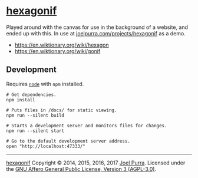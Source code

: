 # [hexagonif](https://github.com/joelpurra/hexagonif)

Played around with the canvas for use in the background of a website, and ended up with this. In use at [joelpurra.com/projects/hexagonif](https://joelpurra.com/projects/hexagonif/) as a demo.

- https://en.wiktionary.org/wiki/hexagon
- https://en.wiktionary.org/wiki/gonif



## Development

Requires [`node`](https://nodejs.org) with `npm` installed.

```shell
# Get dependencies.
npm install

# Puts files in /docs/ for static viewing.
npm run --silent build

# Starts a development server and monitors files for changes.
npm run --silent start

# Go to the default development server address.
open "http://localhost:47333/"
```



---



[hexagonif](https://github.com/joelpurra/hexagonif) Copyright &copy; 2014, 2015, 2016, 2017 [Joel Purra](https://joelpurra.com/). Licensed under the [GNU Affero General Public License, Version 3 (AGPL-3.0)](https://www.gnu.org/licenses/agpl-3.0.html).
